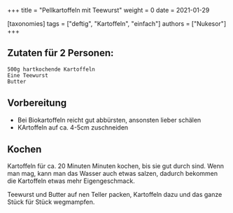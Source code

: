 +++
title = "Pellkartoffeln mit Teewurst"
weight = 0
date = 2021-01-29

[taxonomies]
tags = ["deftig", "Kartoffeln", "einfach"]
authors = ["Nukesor"]
+++

## Zutaten für 2 Personen:

```
500g hartkochende Kartoffeln
Eine Teewurst
Butter
```

## Vorbereitung

- Bei Biokartoffeln reicht gut abbürsten, ansonsten lieber schälen
- KArtoffeln auf ca. 4-5cm zuschneiden

## Kochen

Kartoffeln für ca. 20 Minuten Minuten kochen, bis sie gut durch sind.
Wenn man mag, kann man das Wasser auch etwas salzen, dadurch bekommen die Kartoffeln etwas mehr Eigengeschmack.

Teewurst und Butter auf nen Teller packen, Kartoffeln dazu und das ganze Stück für Stück wegmampfen.
